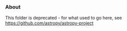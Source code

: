 ### About

This folder is deprecated - for what used to go here, see https://github.com/astropy/astropy-project